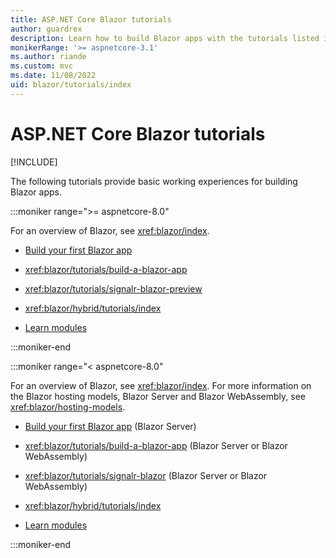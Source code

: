 ```yaml
---
title: ASP.NET Core Blazor tutorials
author: guardrex
description: Learn how to build Blazor apps with the tutorials listed in this article.
monikerRange: '>= aspnetcore-3.1'
ms.author: riande
ms.custom: mvc
ms.date: 11/08/2022
uid: blazor/tutorials/index
---
```

# ASP.NET Core Blazor tutorials

[!INCLUDE[](~/includes/not-latest-version.md)]

The following tutorials provide basic working experiences for building Blazor apps.

:::moniker range=">= aspnetcore-8.0"

For an overview of Blazor, see <xref:blazor/index>.

* [Build your first Blazor app](https://dotnet.microsoft.com/learn/aspnet/blazor-tutorial/intro)

* <xref:blazor/tutorials/build-a-blazor-app>

<!-- UPDATE FOR 8.0 -->

* <xref:blazor/tutorials/signalr-blazor-preview>

* <xref:blazor/hybrid/tutorials/index>

* [Learn modules](/training/paths/build-web-apps-with-blazor/)

:::moniker-end

:::moniker range="< aspnetcore-8.0"

For an overview of Blazor, see <xref:blazor/index>. For more information on the Blazor hosting models, Blazor Server and Blazor WebAssembly, see <xref:blazor/hosting-models>.

* [Build your first Blazor app](https://dotnet.microsoft.com/learn/aspnet/blazor-tutorial/intro) (Blazor Server)

* <xref:blazor/tutorials/build-a-blazor-app> (Blazor Server or Blazor WebAssembly)

* <xref:blazor/tutorials/signalr-blazor> (Blazor Server or Blazor WebAssembly)

* <xref:blazor/hybrid/tutorials/index>

* [Learn modules](/training/paths/build-web-apps-with-blazor/)

:::moniker-end
